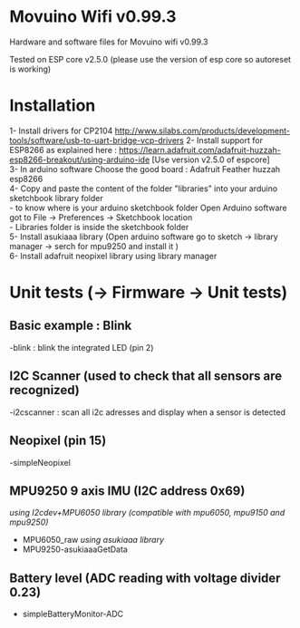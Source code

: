 # Movuino Wifi v0.99.3
Hardware and software files for Movuino wifi v0.99.3

Tested on ESP core v2.5.0 (please use the version of esp core so autoreset is working)

# Installation

 1- Install drivers for CP2104 http://www.silabs.com/products/development-tools/software/usb-to-uart-bridge-vcp-drivers 
 2- Install support for ESP8266 as explained here :  https://learn.adafruit.com/adafruit-huzzah-esp8266-breakout/using-arduino-ide  [Use version v2.5.0 of espcore]  
 3- In arduino software Choose the good board : Adafruit Feather huzzah esp8266  
 4- Copy and paste the content of the folder "libraries" into your arduino sketchbook library folder  
	- to know where is your arduino sketchbook folder Open Arduino software got to File -> Preferences -> Sketchbook location  
	- Libraries folder is inside the sketchbook folder  
 5- Install asukiaaa library (Open arduino software go to sketch -> library manager -> serch for mpu9250 and install it )  
 6- Install adafruit neopixel library using library manager  
 

# Unit tests (-> Firmware -> Unit tests)

## Basic example : Blink
-blink : blink the integrated LED (pin 2)

## I2C Scanner (used to check that all sensors are recognized)
-i2cscanner : scan all i2c adresses and display when a sensor is detected

## Neopixel  (pin 15)
-simpleNeopixel 

## MPU9250 9 axis IMU (I2C address 0x69)

*using I2cdev+MPU6050 library (compatible with mpu6050, mpu9150 and mpu9250)*
- MPU6050_raw
*using asukiaaa library*
- MPU9250-asukiaaaGetData

## Battery level (ADC reading with voltage divider 0.23)
- simpleBatteryMonitor-ADC 

